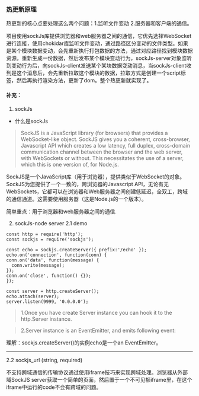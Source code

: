 ### 热更新原理

热更新的核心点要处理这么两个问题：1.监听文件变动 2.服务器和客户端的通信。

项目使用sockJs库提供浏览器和web服务器之间的通信，它优先选择WebSocket进行连接，使用chokidar库监听文件变动，通过路径区分变动的文件类型。如果是某个模块数据变动，会先重新执行打包数据的方法，通过对应路径找到模块数据资源，重新生成一份数据，然后发布某个模块变动行为，sockJs-server对象监听到变动行为后，向sockJs-client发送某个某块数据变动消息，当sockJs-client收到是这个消息后，会先重新拉取这个模块的数据，拉取方式是创建一个script标签，然后再执行渲染方法，更新了dom。整个热更新就实现了。

  
#### 补充：
1. sockJs
* 什么是sockJs
>SockJS is a JavaScript library (for browsers) that provides a WebSocket-like object. SockJS gives you a coherent, cross-browser, Javascript API which creates a low latency, full duplex, cross-domain communication channel between the browser and the web server, with WebSockets or without. This necessitates the use of a server, which this is one version of, for Node.js.

SockJS是一个JavaScript库（用于浏览器），提供类似于WebSocket的对象。SockJS为您提供了一个一致的，跨浏览器的Javascript API，无论有无WebSockets，它都可以在浏览器和Web服务器之间创建低延迟，全双工，跨域的通信通道。这需要使用服务器（这是Node.js的一个版本）。

简单重点：用于浏览器和web服务器之间的通信.

2. sockJs-node server
  2.1  demo  
  ```
  const http = require('http');
const sockjs = require('sockjs');

const echo = sockjs.createServer({ prefix:'/echo' });
echo.on('connection', function(conn) {
  conn.on('data', function(message) {
    conn.write(message);
  });
  conn.on('close', function() {});
});

const server = http.createServer();
echo.attach(server);
server.listen(9999, '0.0.0.0');

  ```
  >1.Once you have create Server instance you can hook it to the http.Server instance.


  >2.Server instance is an EventEmitter, and emits following event:

理解：sockjs.createServer()的实例echo是一个an EventEmitter。

-----
2.2  sockjs_url (string, required)

  不支持跨域通信的传输协议通过使用iframe技巧来实现跨域处理。浏览器从外部域SockJS server获取一个简单的页面，然后置于一个不可见额iframe里，在这个iframe中运行的code不会有跨域的问题。